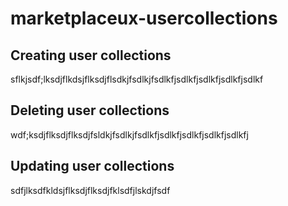 # marketplaceux-usercollections

## Creating user collections

sflkjsdf;lksdjflkdsjflksdjflsdkjfsdlkjfsdlkfjsdlkfjsdlkfjsdlkfjsdlkf

## Deleting user collections

wdf;ksdjflksdjflksdjfsldkjfsdlkjfsdlkfjsdlkfjsdlkfjsdlkfjsdlkfj

## Updating user collections

sdfjlksdfkldsjflksdjflksdjfklsdfjlskdjfsdf
